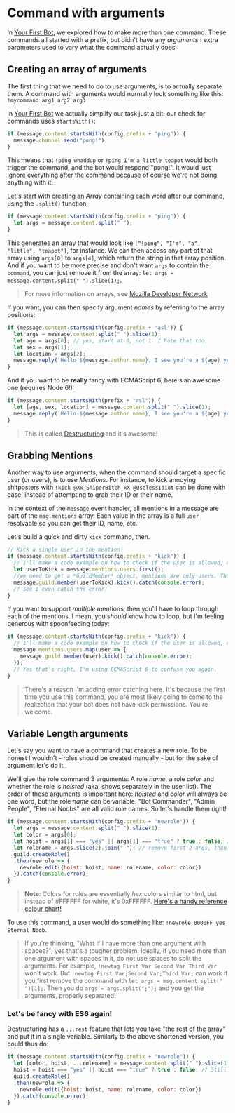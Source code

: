 # Command with arguments

In [Your First Bot](../getting-started/your_basic_bot.md), we explored how to make more than one command. These commands all started with a prefix, but didn't have any _arguments_ : extra parameters used to vary what the command actually does.

## Creating an array of arguments

The first thing that we need to do to use arguments, is to actually separate them. A command with arguments would normally look something like this:  
`!mycommand arg1 arg2 arg3`

In [Your First Bot](../getting-started/your_basic_bot.md) we actually simplify our task just a bit: our check for commands uses `startsWith()`:

```js
if (message.content.startsWith(config.prefix + "ping")) {
  message.channel.send("pong!");
}
```

This means that `!ping whaddup` or `!ping I'm a little teapot` would both trigger the command, and the bot would respond "pong!". It would just ignore everything after the command because of course we're not doing anything with it.

Let's start with creating an _Array_ containing each word after our command, using the `.split()` function:

```js
if (message.content.startsWith(config.prefix + "ping")) {
  let args = message.content.split(" ");
}
```

This generates an array that would look like `["!ping", "I'm", "a", "little", "teapot"]`, for instance. We can then access any part of that array using `args[0]` to `args[4]`, which return the string in that array position. And if you want to be more precise and don't want `args` to contain the `command`, you can just remove it from the array: `let args = message.content.split(" ").slice(1);`.

> For more information on arrays, see [Mozilla Developer Network](https://developer.mozilla.org/en-US/docs/Web/JavaScript/Reference/Global_Objects/Array)

If you want, you can then specify argument _names_ by referring to the array positions:

```js
if (message.content.startsWith(config.prefix + "asl")) {
  let args = message.content.split(" ").slice(1);
  let age = args[0]; // yes, start at 0, not 1. I hate that too.
  let sex = args[1];
  let location = args[2];
  message.reply(`Hello ${message.author.name}, I see you're a ${age} year old ${sex} from ${location}. Wanna date?`);
}
```

And if you want to be **really** fancy with ECMAScript 6, here's an awesome one \(requires Node 6!\):

```js
if (message.content.startsWith(prefix + "asl")) {
  let [age, sex, location] = message.content.split(" ").slice(1);
  message.reply(`Hello ${message.author.name}, I see you're a ${age} year old ${sex} from ${location}. Wanna date?`);
}
```

> This is called [Destructuring](https://developer.mozilla.org/en/docs/Web/JavaScript/Reference/Operators/Destructuring_assignment) and it's awesome!

## Grabbing Mentions

Another way to use arguments, when the command should target a specific user \(or users\), is to use _Mentions_. For instance, to kick annoying shitposters with `!kick @Xx_SniperBitch_xX @UselessIdiot` can be done with ease, instead of attempting to grab their ID or their name.

In the context of the `message` event handler, all mentions in a message are part of the `msg.mentions` array. Each value in the array is a full `user` resolvable so you can get their ID, name, etc.

Let's build a quick and dirty `kick` command, then.

```js
// Kick a single user in the mention
if (message.content.startsWith(config.prefix + "kick")) {
  // I'll make a code example on how to check if the user is allowed, one day!
  let userToKick = message.mentions.users.first();
  //we need to get a *GuildMember* object, mentions are only users. Then, we kick!
  message.guild.member(userToKick).kick().catch(console.error);
  // see I even catch the error!
}
```

If you want to support _multiple_ mentions, then you'll have to loop through each of the mentions. I mean, you _should_ know how to loop, but I'm feeling generous with spoonfeeding today:

```js
if (message.content.startsWith(config.prefix + "kick")) {
  // I'll make a code example on how to check if the user is allowed, one day!
  message.mentions.users.map(user => {
    message.guild.member(user).kick().catch(console.error);
  });
  // Yes that's right, I'm using ECMAScript 6 to confuse you again.
}
```
> There's a reason I'm adding error catching here. It's because the first time you use this command, you are most likely going to come to the realization that your bot does not have kick permissions. You're welcome.

## Variable Length arguments

Let's say you want to have a command that creates a new role. To be honest I wouldn't - roles should be created manually - but for the sake of argument let's do it.

We'll give the role command 3 arguments: A role _name_, a role _color_ and whether the role is _hoisted_ \(aka, shows separately in the user list\). The order of these arguments is important here: _hoisted_ and _color_ will always be one word, but the role _name_ can be variable. "Bot Commander", "Admin People", "Eternal Noobs" are all valid role names. So let's handle them right!

```js
if (message.content.startsWith(config.prefix + "newrole")) {
  let args = message.content.split(" ").slice(1);
  let color = args[0];
  let hoist = args[1] === "yes" || args[1] === "true" ? true : false; // google "ternary operator"
  let rolename = args.slice(2).join(" "); // remove first 2 args, then join array with a space
  guild.createRole()
  .then(newrole => {
    newrole.edit({hoist: hoist, name: rolename, color: color})
  }).catch(console.error);
}
```

> **Note**: Colors for roles are essentially _hex_ colors similar to html, but instead of \#FFFFFF for white, it's 0xFFFFFF. [Here's a handy reference colour chart!](http://www.nthelp.com/colorcodes.htm)

To use this command, a user would do something like: `!newrole 0000FF yes Eternal Noob`.

> If you're thinking, "What if I have more than one argument with spaces?", yes that's a tougher problem. Ideally, if you need more than one argument with spaces in it, do not use spaces to split the arguments. For example, `!newtag First Var Second Var Third Var` won't work. But `!newtag First Var;Second Var;Third Var;` can work if you first remove the command with `let args = msg.content.split(" ")[1];`. Then you do `args = args.split(";");` and you get the arguments, properly separated!

### Let's be fancy with ES6 again!

Destructuring has a `...rest` feature that lets you take "the rest of the array" and put it in a single variable. Similarly to the above shortened version, you could thus do:

```js
if (message.content.startsWith(config.prefix + "newrole")) {
  let [color, hoist, ...rolename] = message.content.split(" ").slice(1);
  hoist = hoist === "yes" || hoist === "true" ? true : false; // Still gotta do this check!
  guild.createRole()
  .then(newrole => {
    newrole.edit({hoist: hoist, name: rolename, color: color})
  }).catch(console.error);
}
```
